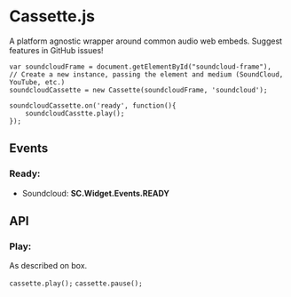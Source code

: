 # Cassette.js
A platform agnostic wrapper around common audio web embeds. Suggest features in GitHub issues!

```
var soundcloudFrame = document.getElementById("soundcloud-frame"),
// Create a new instance, passing the element and medium (SoundCloud, YouTube, etc.)
soundcloudCassette = new Cassette(soundcloudFrame, 'soundcloud');

soundcloudCassette.on('ready', function(){
	soundcloudCasstte.play();
});
```

## Events

### Ready:
- Soundcloud: **SC.Widget.Events.READY**

## API

### Play:
As described on box.

`cassette.play();`
`cassette.pause();`